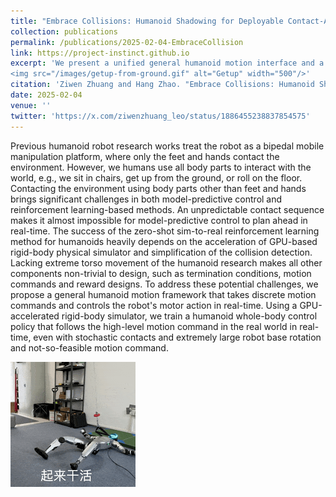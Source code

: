 ```yaml
---
title: "Embrace Collisions: Humanoid Shadowing for Deployable Contact-Agnostics Motions"
collection: publications
permalink: /publications/2025-02-04-EmbraceCollision
link: https://project-instinct.github.io
excerpt: 'We present a unified general humanoid motion interface and a zero-shot sim-to-real reinforcement learning framework, so that humanoid robots can successfully perform extreme contact-agnostic motion in the real world.
<img src="/images/getup-from-ground.gif" alt="Getup" width="500"/>'
citation: 'Ziwen Zhuang and Hang Zhao. "Embrace Collisions: Humanoid Shadowing for Deployable Contact-Agnostics Motions." (2025).'
date: 2025-02-04
venue: ''
twitter: 'https://x.com/ziwenzhuang_leo/status/1886455238837854575'
---
```


Previous humanoid robot research works treat the robot as a bipedal mobile manipulation platform, where only the feet and hands contact the environment. However, we humans use all body parts to interact with the world, e.g., we sit in chairs, get up from the ground, or roll on the floor. Contacting the environment using body parts other than feet and hands brings significant challenges in both model-predictive control and reinforcement learning-based methods. An unpredictable contact sequence makes it almost impossible for model-predictive control to plan ahead in real-time. The success of the zero-shot sim-to-real reinforcement learning method for humanoids heavily depends on the acceleration of GPU-based rigid-body physical simulator and simplification of the collision detection. Lacking extreme torso movement of the humanoid research makes all other components non-trivial to design, such as termination conditions, motion commands and reward designs. To address these potential challenges, we propose a general humanoid motion framework that takes discrete motion commands and controls the robot's motor action in real-time. Using a GPU-accelerated rigid-body simulator, we train a humanoid whole-body control policy that follows the high-level motion command in the real world in real-time, even with stochastic contacts and extremely large robot base rotation and not-so-feasible motion command.

![Parkour](/images/getup-from-ground.gif)